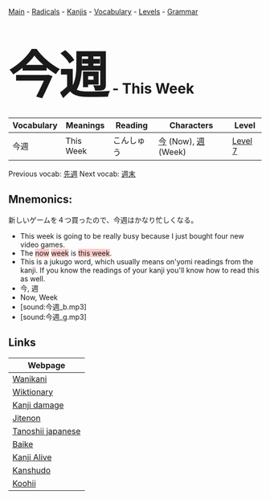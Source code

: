 <style> bigfont {font-size: 100px}</style>
[Main](../README.md) -
[Radicals](../radicals.md) -
[Kanjis](../kanjis.md) -
[Vocabulary](../vocabulary.md) -
[Levels](../levels.md) -
[Grammar](../grammar.md)
# <bigfont> 今週</bigfont> - This Week 

| Vocabulary | Meanings | Reading | Characters | Level |
| --- | --- | --- | --- | --- |
| 今週 | This Week | こんしゅう |  [今](../kanjis/今.md) (Now), [週](../kanjis/週.md) (Week) | [Level 7](../levels/wk_level7.md) |

Previous vocab: [先週](先週.md) Next vocab: [週末](週末.md) 

## Mnemonics:
新しいゲームを４つ買ったので、今週はかなり忙しくなる。
* This week is going to be really busy because I just bought four new video games.
* The <span style="background-color:#ffcccb"> now</span> <span style="background-color:#ffcccb"> week</span> is <span style="background-color:#ffcccb"> this week</span>.
* This is a jukugo word, which usually means on'yomi readings from the kanji. If you know the readings of your kanji you'll know how to read this as well.
* 今, 週
* Now, Week
* [sound:今週_b.mp3]
* [sound:今週_g.mp3]


## Links 

| Webpage |
| --- |
| [Wanikani          ](https://www.wanikani.com/kanji/今週) |
| [Wiktionary        ](https://en.wiktionary.org/wiki/今週) |
| [Kanji damage      ](http://www.kanjidamage.com/kanji/search?utf8=✓&q=今週) |
| [Jitenon           ](https://jitenon.com/kanji/今週) |
| [Tanoshii japanese ](https://www.tanoshiijapanese.com/dictionary/kanji.cfm?k=今週) |
| [Baike             ](https://baike.baidu.com/item/今週) |
| [Kanji Alive       ](https://app.kanjialive.com/今週) |
| [Kanshudo          ](https://www.kanshudo.com/searchmn?q=今週) |
| [Koohii            ](https://kanji.koohii.com/study/kanji/今週) |

